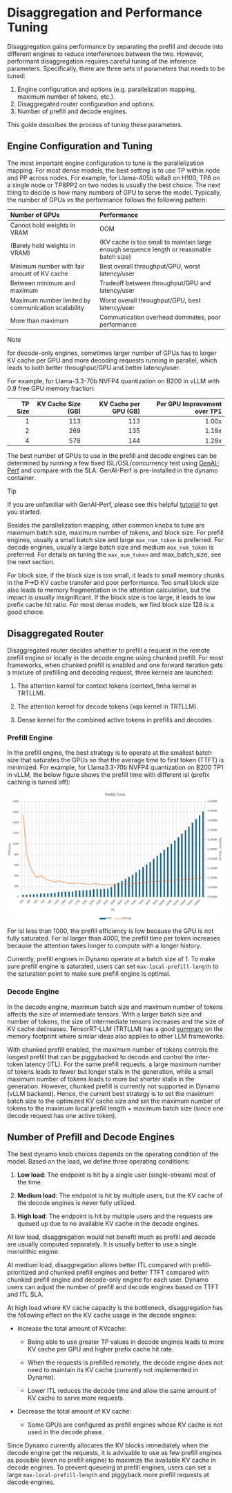 <!--
SPDX-FileCopyrightText: Copyright (c) 2025 NVIDIA CORPORATION & AFFILIATES. All rights reserved.
SPDX-License-Identifier: Apache-2.0

Licensed under the Apache License, Version 2.0 (the "License");
you may not use this file except in compliance with the License.
You may obtain a copy of the License at

http://www.apache.org/licenses/LICENSE-2.0

Unless required by applicable law or agreed to in writing, software
distributed under the License is distributed on an "AS IS" BASIS,
WITHOUT WARRANTIES OR CONDITIONS OF ANY KIND, either express or implied.
See the License for the specific language governing permissions and
limitations under the License.
-->

# Disaggregation and Performance Tuning

Disaggregation gains performance by separating the prefill and decode into different engines to reduce interferences between the two.
However, performant disaggregation requires careful tuning of the inference parameters.
Specifically, there are three sets of parameters that needs to be tuned:

  1. Engine configuration and options (e.g. parallelization mapping, maximum number of tokens, etc.).
  2. Disaggregated router configuration and options.
  3. Number of prefill and decode engines.

This guide describes the process of tuning these parameters.


## Engine Configuration and Tuning

The most important engine configuration to tune is the parallelization mapping.
For most dense models, the best setting is to use TP within node and PP across nodes.
For example, for Llama-405b w8a8 on H100, TP8 on a single node or TP8PP2 on two nodes is usually the best choice.
The next thing to decide is how many numbers of GPU to serve the model.
Typically, the number of GPUs vs the performance follows the following pattern:

| Number of GPUs                                      | Performance
| :-------------------------------------------------- | :---------------------------------------------------------------------------------------- |
| Cannot hold weights in VRAM                         | OOM                                                                                       |
| (Barely hold weights in VRAM)                       | (KV cache is too small to maintain large enough sequence length or reasonable batch size) |
| Minimum number with fair amount of KV cache         | Best overall throughput/GPU, worst latency/user                                           |
| Between minimum and maximum                         | Tradeoff between throughput/GPU and latency/user                                          |
| Maximum number limited by communication scalability | Worst overall throughput/GPU, best latency/user                                           |
| More than maximum                                   | Communication overhead dominates, poor performance                                        |

> [!Note]
> for decode-only engines, sometimes larger number of GPUs has to larger KV cache per GPU and more decoding requests running in parallel, which leads to both better throughput/GPU and better latency/user.
>
> For example, for Llama-3.3-70b NVFP4 quantization on B200 in vLLM with 0.9 free GPU memory fraction:

| TP Size | KV Cache Size (GB) | KV Cache per GPU (GB) | Per GPU Improvement over TP1 |
| ------: | -----------------: | --------------------: | ---------------------------: |
|       1 |                113 |                   113 |                        1.00x |
|       2 |                269 |                   135 |                        1.19x |
|       4 |                578 |                   144 |                        1.28x |

The best number of GPUs to use in the prefill and decode engines can be determined by running a few fixed ISL/OSL/concurrency test using [GenAI-Perf](https://github.com/triton-inference-server/perf_analyzer/tree/main/genai-perf) and compare with the SLA.
GenAI-Perf is pre-installed in the dynamo container.

> [!Tip]
> If you are unfamiliar with GenAI-Perf, please see this helpful [tutorial](https://github.com/triton-inference-server/perf_analyzer/blob/main/genai-perf/docs/tutorial.md) to get you started.

Besides the parallelization mapping, other common knobs to tune are maximum batch size, maximum number of tokens, and block size.
For prefill engines, usually a small batch size and large `max_num_token` is preferred.
For decode engines, usually a large batch size and medium `max_num_token` is preferred.
For details on tuning the `max_num_token` and max_batch_size, see the next section.

For block size, if the block size is too small, it leads to small memory chunks in the P->D KV cache transfer and poor performance.
Too small block size also leads to memory fragmentation in the attention calculation, but the impact is usually insignificant.
If the block size is too large, it leads to low prefix cache hit ratio.
For most dense models, we find block size 128 is a good choice.


## Disaggregated Router

Disaggregated router decides whether to prefill a request in the remote prefill engine or locally in the decode engine using chunked prefill.
For most frameworks, when chunked prefill is enabled and one forward iteration gets a mixture of prefilling and decoding request, three kernels are launched:

  1. The attention kernel for context tokens (context_fmha kernel in TRTLLM).

  2. The attention kernel for decode tokens (xqa kernel in TRTLLM).

  3. Dense kernel for the combined active tokens in prefills and decodes.

### Prefill Engine

In the prefill engine, the best strategy is to operate at the smallest batch size that saturates the GPUs so that the average time to first token (TTFT) is minimized.
For example, for Llama3.3-70b NVFP4 quantization on B200 TP1 in vLLM, the below figure shows the prefill time with different isl (prefix caching is turned off):

![Combined bar and line chart showing "Prefill Time". Bar chart represents TTFT (Time To First Token) in milliseconds against ISL (Input Sequence Length). The line chart shows TTFT/ISL (milliseconds per token) against ISL.](../images/prefill_time.png)

For isl less than 1000, the prefill efficiency is low because the GPU is not fully saturated.
For isl larger than 4000, the prefill time per token increases because the attention takes longer to compute with a longer history.

Currently, prefill engines in Dynamo operate at a batch size of 1.
To make sure prefill engine is saturated, users can set `max-local-prefill-length` to the saturation point to make sure prefill engine is optimal.

### Decode Engine

In the decode engine, maximum batch size and maximum number of tokens affects the size of intermediate tensors.
With a larger batch size and number of tokens, the size of intermediate tensors increases and the size of KV cache decreases.
TensorRT-LLM (TRTLLM) has a good [summary](https://nvidia.github.io/TensorRT-LLM/reference/memory.html) on the memory footprint where similar ideas also applies to other LLM frameworks.

With chunked prefill enabled, the maximum number of tokens controls the longest prefill that can be piggybacked to decode and control the inter-token latency (ITL).
For the same prefill requests, a large maximum number of tokens leads to fewer but longer stalls in the generation, while a small maximum number of tokens leads to more but shorter stalls in the generation.
However, chunked prefill is currently not supported in Dynamo (vLLM backend).
Hence, the current best strategy is to set the maximum batch size to the optimized KV cache size and set the maximum number of tokens to the maximum local prefill length + maximum batch size (since one decode request has one active token).


## Number of Prefill and Decode Engines

The best dynamo knob choices depends on the operating condition of the model.
Based on the load, we define three operating conditions:

  1. **Low load**:
     The endpoint is hit by a single user (single-stream) most of the time.

  2. **Medium load**:
     The endpoint is hit by multiple users, but the KV cache of the decode engines is never fully utilized.

  3. **High load**:
     The endpoint is hit by multiple users and the requests are queued up due to no available KV cache in the decode engines.

At low load, disaggregation would not benefit much as prefill and decode are usually computed separately.
It is usually better to use a single monolithic engine.

At medium load, disaggregation allows better ITL compared with prefill-prioritized and chunked prefill engines and better TTFT compared with chunked prefill engine and decode-only engine for each user.
Dynamo users can adjust the number of prefill and decode engines based on TTFT and ITL SLA.

At high load where KV cache capacity is the bottleneck, disaggregation has the following effect on the KV cache usage in the decode engines:

  * Increase the total amount of KVcache:

    * Being able to use greater TP values in decode engines leads to more KV cache per GPU and higher prefix cache hit rate.

    * When the requests is prefilled remotely, the decode engine does not need to maintain its KV cache (currently not implemented in Dynamo).

    * Lower ITL reduces the decode time and allow the same amount of KV cache to serve more requests.

  * Decrease the total amount of KV cache:

    * Some GPUs are configured as prefill engines whose KV cache is not used in the decode phase.

Since Dynamo currently allocates the KV blocks immediately when the decode engine get the requests,
it is advisable to use as few prefill engines as possible (even no prefill engine) to maximize the available KV cache in decode engines.
To prevent queueing at prefill engines, users can set a large `max-local-prefill-length` and piggyback more prefill requests at decode engines.
